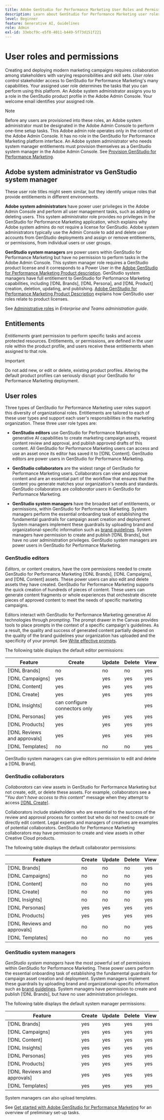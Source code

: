 ```yaml
---
title: Adobe GenStudio for Performance Marketing User Roles and Permissions
description: Learn about GenStudio for Performance Marketing user roles and permissions.
level: Beginner
feature: Generative AI, Guidelines
role: Admin
exl-id: 33ebcf9c-e5f8-4011-b449-5f73d151f221
---
```

# User roles and permissions

Creating and deploying modern marketing campaigns requires collaboration among stakeholders with varying responsibilities and skill sets. _User roles_ control stakeholder access to GenStudio for Performance Marketing's many capabilities. Your assigned user role determines the tasks that you can perform using this platform. An Adobe system administrator assigns you to a role in the GenStudio product profile in the Adobe Admin Console. Your welcome email identifies your assigned role.

>[!NOTE]
>
>Before any users are provisioned into these roles, an Adobe system administrator must be designated in the Adobe Admin Console to perform one-time setup tasks. This Adobe admin role operates only in the context of the Adobe Admin Console. It has no role in the GenStudio for Performance Marketing platform interface. An Adobe system administrator who needs system manager entitlements must provision themselves as a GenStudio system manager in the Adobe Admin Console. See [Provision GenStudio for Performance Marketing](product-provisioning.md).

## Adobe system administrator vs GenStudio system manager

These user role titles might seem similar, but they identify unique roles that provide entitlements in different environments.

**Adobe system administrators** have power user privileges in the Adobe Admin Console and perform all user management tasks, such as adding or deleting users. This system administrator role provides no privileges in the GenStudio for Performance Marketing application, which explains why Adobe system admins do not require a license for GenStudio. Adobe system administrators typically use the Admin Console to add and delete user accounts from GenStudio deployments and assign or remove entitlements, or permissions, from individual users or user groups.

**GenStudio system managers** are power users within GenStudio for Performance Marketing but have no permission to perform tasks in the Adobe Admin Console. This system manager role requires a GenStudio product license and it corresponds to a Power User in the [Adobe GenStudio for Performance Marketing Product description](https://helpx.adobe.com/legal/product-descriptions/adobe-genstudio-for-performance-marketing---product-description.html). GenStudio system managers have full entitlement to GenStudio for Performance Marketing capabilities, including [!DNL Brands], [!DNL Persona], and [!DNL Product] creation, deletion, updating, and publishing. [Adobe GenStudio for Performance Marketing Product Description](https://helpx.adobe.com/legal/product-descriptions/adobe-genstudio-for-performance-marketing---product-description.html) explains how GenStudio user roles relate to product licenses.

See [Administrative roles](https://helpx.adobe.com/enterprise/using/admin-roles.html#enterprise) in _Enterprise and Teams administration guide_.

## Entitlements

_Entitlements_ grant permission to perform specific tasks and access protected resources. Entitlements, or permissions, are defined in the user role within the product profile, and users receive these entitlements when assigned to that role.

>[!IMPORTANT]
>
>Do not add new, or edit or delete, existing product profiles. Altering the default product profiles can seriously disrupt your GenStudio for Performance Marketing deployment.

## User roles

Three types of GenStudio for Performance Marketing user roles support this diversity of organizational roles. Entitlements are tailored to each of these user types and support each user's responsibilities in the marketing organization. These three user role types are:

* **GenStudio editors** use GenStudio for Performance Marketing's generative AI capabilities to create marketing campaign assets, request content review and approval, and publish approved drafts of this content. All GenStudio for Performance Marketing users can access and use an asset once its editor has saved it to [!DNL Content]. GenStudio editors are power users in GenStudio for Performance Marketing.

* **GenStudio collaborators** are the widest range of GenStudio for Performance Marketing users. Collaborators can view and approve content and are an essential part of the workflow that ensures that the content you generate matches your organization's needs and standards. GenStudio collaborators are _collaborator users_ in GenStudio for Performance Marketing.

* **GenStudio system managers** have the broadest set of entitlements, or permissions, within GenStudio for Performance Marketing. System managers perform the essential onboarding task of establishing the fundamental guardrails for campaign asset creation and deployment. System managers implement these guardrails by uploading brand and organizational-specific information such as [brand guidelines](./guidelines/overview.md). System managers have permission to create and publish [!DNL Brands], but have no user administration privileges. GenStudio system managers are power users in GenStudio for Performance Marketing.

### GenStudio editors

_Editors_, or content creators, have the core permissions needed to create GenStudio for Performance Marketing [!DNL Brands], [!DNL Campaigns], and [!DNL Content] assets. These power users can also edit and delete assets they have created. GenStudio for Performance Marketing supports the quick creation of hundreds of pieces of content. These users can generate content fragments or whole experiences that orchestrate discrete pieces of approved content to meet the needs of specific marketing campaigns.

Editors interact with GenStudio for Performance Marketing generative AI technologies through _prompting_. The prompt drawer in the Canvas provides tools to place prompts in the context of a specific campaign's guidelines. As a result, the quality and success of generated content partially depend on the quality of the brand guidelines your organization has uploaded and the specificity of your prompt. See [Write effective prompts](effective-prompts.md).

The following table displays the default editor permissions:

| Feature | Create  | Update | Delete | View |
|-----------|----------------|----------------|----------------|----------------|
|   [!DNL Brands]| no  | no | no |  yes |
|   [!DNL Campaigns] | yes    |   yes      |  yes       |    yes       |
|   [!DNL Content] |     yes  |   yes     |    yes   |   yes      |
|   [!DNL Create] |     yes  |   yes     |    yes   |   yes      |
|   [!DNL Insights] |  can configure connectors only  |    |     |   yes  |
|   [!DNL Personas] | yes    |   yes      |  yes       |    yes       |
|   [!DNL Products] | yes    |   yes      |  yes       |    yes       |
|   [!DNL Reviews and approvals]  |   yes     |  yes   |    yes     |    yes     |
|   [!DNL Templates]| no  | no | no |  yes |

GenStudio system managers can give editors permission to edit and delete a [!DNL Brand].

### GenStudio collaborators

_Collaborators_ can view assets in GenStudio for Performance Marketing but not create, edit, or delete these assets. For example, collaborators see a "*You don't have access to this content*" message when they attempt to access [[!DNL Create]](/help/user-guide/create/overview.md).

Collaborators include stakeholders who are essential to the success of the review and approval process for content but who do not need to create or directly edit content. Legal experts and managers of creatives are examples of potential collaborators. GenStudio for Performance Marketing collaborators may have permission to create and view assets in other Creative Cloud products.

The following table displays the default collaborator permissions:

| Feature | Create  | Update | Delete | View |
|-----------|----------------|----------------|----------------|----------------|
|   [!DNL Brands]| no  | no | no |  yes |
|   [!DNL Campaigns] | no    |   no      |  no       |    yes       |
|   [!DNL Content] |     no  |   no     |    no   |   yes      |
|   [!DNL Create] |     no  |   no     |    no   |   yes      |
|   [!DNL Insights] |    no |  no  |   no  |   yes  |
|   [!DNL Personas] | yes    |   yes      |  yes       |    yes       |
|   [!DNL Products] | yes    |   yes      |  yes       |    yes       |
|   [!DNL Reviews and approvals] |   no     |   no  |  no       |   yes      |
|   [!DNL Templates]| no  | no | no |  yes |

### GenStudio system managers

_GenStudio system managers_ have the most powerful set of permissions within GenStudio for Performance Marketing. These power users perform the essential onboarding task of establishing the fundamental guardrails for campaign asset creation and deployment. System managers implement these guardrails by uploading brand and organizational-specific information such as [brand guidelines](./guidelines/overview.md). System managers have permission to create and publish [!DNL Brands], but have no user administration privileges.

The following table displays the default system manager permissions:

| Feature | Create  | Update | Delete | View |
|-----------|----------------|----------------|----------------|----------------|
|   [!DNL Brands]| yes  | yes | yes |  yes |
|   [!DNL Campaigns] | yes    |   yes      |  yes       |    yes       |
|   [!DNL Content] |     yes  |   yes     |    yes   |   yes      |
|   [!DNL Insights] |  yes   |  yes  |   yes |  yes   |
|   [!DNL Personas] | yes    |   yes      |  yes       |    yes       |
|   [!DNL Products]  | yes    |   yes      |  yes       |    yes       |
|   [!DNL Reviews and approvals] |  yes      | yes    |     yes    |   yes      |
|   [!DNL Templates]| yes  | yes | yes |  yes |

System managers can also upload templates.

See [Get started with Adobe GenStudio for Performance Marketing](get-started.md) for an overview of preliminary set-up tasks.

